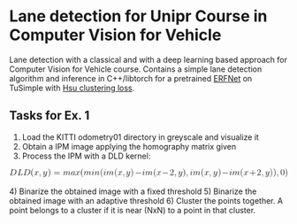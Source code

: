 # Lane detection for Unipr Course in Computer Vision for Vehicle
Lane detection with a classical and with a deep learning based approach for Computer Vision for Vehicle course. Contains a simple lane detection algorithm and inference in C++/libtorch for a pretrained [ERFNet](https://ieeexplore.ieee.org/document/8063438) on TuSimple with [Hsu clustering loss](https://arxiv.org/abs/1803.06459).

## Tasks for Ex. 1

1) Load the KITTI odometry01 directory in greyscale and visualize it
2) Obtain a IPM image applying the homography matrix given
3) Process the IPM with a DLD kernel:
<p align="center">
  <img src="DLD.gif">
</p>
4) Binarize the obtained image with a fixed threshold
5) Binarize the obtained image with an adaptive threshold
6) Cluster the points together. A point belongs to a cluster if it is near (NxN) to a point in that cluster.
